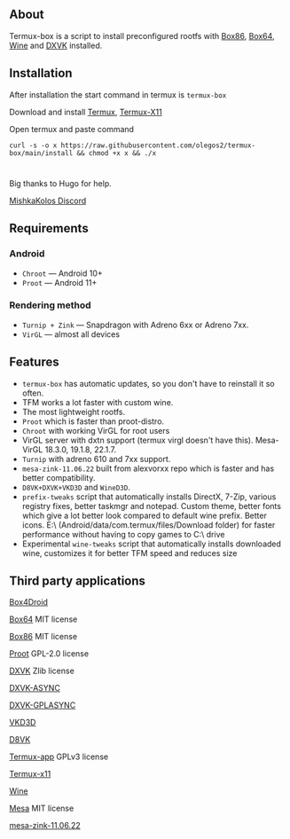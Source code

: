 ## About

Termux-box is a script to install preconfigured rootfs with [Box86](https://github.com/ptitSeb/box86), [Box64](https://github.com/ptitSeb/box64), [Wine](https://www.winehq.org/) and [DXVK](https://github.com/doitsujin/dxvk) installed.

## Installation
After installation the start command in termux is `termux-box`

Download and install
[Termux](https://f-droid.org/en/packages/com.termux),
[Termux-X11](https://raw.githubusercontent.com/olegos2/termux-box/main/termux-x11-arm64-v8a-debug.apk)

Open termux and paste command

`curl -s -o x https://raw.githubusercontent.com/olegos2/termux-box/main/install && chmod +x x && ./x`

#
Big thanks to Hugo for help.

[MishkaKolos Discord](https://discord.gg/ZAQnZzbCXq)

## Requirements
### Android
* `Chroot` — Android 10+
* `Proot` — Android 11+
### Rendering method
* `Turnip + Zink` — Snapdragon with Adreno 6xx or Adreno 7xx.
* `VirGL` — almost all devices

## Features
* `termux-box` has automatic updates, so you don't have to reinstall it so often.
* TFM works a lot faster with custom wine.
* The most lightweight rootfs.
* `Proot` which is faster than proot-distro.
* `Chroot` with working VirGL for root users
* VirGL server with dxtn support (termux virgl doesn't have this). Mesa-VirGL 18.3.0, 19.1.8, 22.1.7.
* `Turnip` with adreno 610 and 7xx support.
* `mesa-zink-11.06.22` built from alexvorxx repo which is faster and has better compatibility.
* `D8VK+DXVK+VKD3D` and `WineD3D`.
* `prefix-tweaks` script that automatically installs DirectX, 7-Zip, various registry fixes, better taskmgr and notepad. Custom theme, better fonts which give a lot better look compared to default wine prefix. Better icons. E:\ (Android/data/com.termux/files/Download folder) for faster performance without having to copy games to C:\ drive
* Experimental `wine-tweaks` script that automatically installs downloaded wine, customizes it for better TFM speed and reduces size

## Third party applications

[Box4Droid](https://github.com/Herick75/Box4Droid)

[Box64](https://github.com/ptitSeb/box64) MIT license

[Box86](https://github.com/ptitSeb/box86) MIT license

[Proot](https://github.com/termux/proot) GPL-2.0 license

[DXVK](https://github.com/doitsujin/dxvk) Zlib license

[DXVK-ASYNC](https://github.com/Sporif/dxvk-async)

[DXVK-GPLASYNC](https://gitlab.com/Ph42oN/dxvk-gplasync)

[VKD3D](https://github.com/lutris/vkd3d)

[D8VK](https://github.com/AlpyneDreams/d8vk)

[Termux-app](https://github.com/termux/termux-app) GPLv3 license

[Termux-x11](https://github.com/termux/termux-x11)

[Wine](https://wiki.winehq.org/Licensing)

[Mesa](https://docs.mesa3d.org/license.html) MIT license

[mesa-zink-11.06.22](https://github.com/alexvorxx/mesa-zink-11.06.22)
